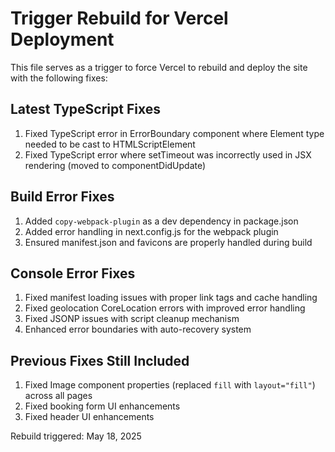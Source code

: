 # Trigger Rebuild for Vercel Deployment

This file serves as a trigger to force Vercel to rebuild and deploy the site with the following fixes:

## Latest TypeScript Fixes

1. Fixed TypeScript error in ErrorBoundary component where Element type needed to be cast to HTMLScriptElement
2. Fixed TypeScript error where setTimeout was incorrectly used in JSX rendering (moved to componentDidUpdate)

## Build Error Fixes

1. Added `copy-webpack-plugin` as a dev dependency in package.json
2. Added error handling in next.config.js for the webpack plugin
3. Ensured manifest.json and favicons are properly handled during build

## Console Error Fixes

1. Fixed manifest loading issues with proper link tags and cache handling
2. Fixed geolocation CoreLocation errors with improved error handling
3. Fixed JSONP issues with script cleanup mechanism
4. Enhanced error boundaries with auto-recovery system

## Previous Fixes Still Included

1. Fixed Image component properties (replaced `fill` with `layout="fill"`) across all pages
2. Fixed booking form UI enhancements
3. Fixed header UI enhancements

Rebuild triggered: May 18, 2025
